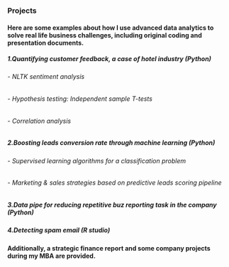 ### Projects

#### Here are some examples about how I use advanced data analytics to solve real life business challenges, including original coding and presentation documents.

##### 1.Quantifying customer feedback, a case of hotel industry (Python)
###### - NLTK sentiment analysis
###### - Hypothesis testing: Independent sample T-tests
###### - Correlation analysis

##### 2.Boosting leads conversion rate through machine learning (Python)
###### - Supervised learning algorithms for a classification problem
###### - Marketing & sales strategies based on predictive leads scoring pipeline

##### 3.Data pipe for reducing repetitive buz reporting task in the company (Python)

##### 4.Detecting spam email (R studio)

#### Additionally, a strategic finance report and some company projects during my MBA are provided.
